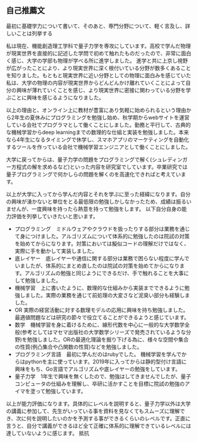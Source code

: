 ## 自己推薦文

最初に基礎学力について書いて、そのあと、専門分野について、軽く言及し、詳しいことは列挙する








私は現在、機能創造理工学科で量子力学を専攻にしています。高校で学んだ物理が現実世界を直接的に記述した学問で初めて触れたものだったので、非常に面白く感じ、大学の学部も物理が学べる所に進学しました。
進学と共に上京し視野が広がったことにより、より現実世界に深く根付いている分野が数多くあることを知りました。もともと現実世界に近い分野としての物理に面白みを感じていた私は、大学の物理の内容が現実世界からどんどんかけ離れていくことによって自分の興味が薄れていくことを感じ、より現実世界に密接に関わっている分野を学ぶことに興味を感じるようになりました。

以上の理由と、オンライン上に教材が豊富にあり気軽に始められるという理由から2年生の夏休みにプログラミングを勉強し始め、秋学期からwebサイトを運営している会社でプログラマとして働くことにしました。勤務と平行して、古典的な機械学習からdeep learningまでの数理的な仕組と実装を勉強しました。本来なら4年生になるタイミングで休学し、スマホアプリのマーケティングを自動化するツールを作っている会社で機械学習エンジニアとして働くことにしました。

大学に戻ってからは、量子力学の問題をプログラミングで解く(シュレディンガー方程式の解を求めるなど)といった内容を研究室でしています。卒業研究では量子プログラミングで何かしらの問題を解くのを高速化できればと考えています。

以上が大学に入ってから学んだ内容とそれを学ぶに至った経緯になります。自分の興味が湧かないと単位をとる最低限の勉強しかしなかったため、成績は振るいませんが、一度興味を持ったら熱意を持って勉強をします。
以下自分自身の能力評価を列挙していきたいと思います。

- プログラミング　ミドルウェアやクラウドを扱ったりする部分は業務を通じて身につけました。アルゴリズムについて体系的に勉強したのは院試の対策を始めてからになります。対策においては擬似コードの理解だけではなく、実際に手を動かして実装しました。
- 底レイヤー　底レイヤーや通信に関する部分は業務で困らない程度に学んでいましたが、体系的にまとめ直したのは院試の対策を始めてからになります。アルゴリズムの勉強と同じようにできるだけ、手で触れることを大事にして勉強しました。
- 機械学習　上に書いたように、数理的な仕組みから実装までできるように勉強しました。実際の業務を通じて前処理の大変さなど泥臭い部分も経験しました。
- OR 実際の経営活動に対する数理モデルの応用に興味を持ち勉強しました。最適値問題などは研究の節々で役立てることができるようと感じています。
- 数学　機械学習を身に着けるために、線形代数を中心に一般的な大学数学全般(参考としてはマセマ出版社の大学数学シリーズで発売されているような分野)を勉強しました。ORの最適化理論を掘り下げる為に、様々な空間や集合の性質(例凸集合や凸関数の性質)などを勉強しました。
- プログラミング言語　最初に学んだのはrubyでした。 機械学習を学んでからはpythonを主に使っています。2019年に入ってからは静的型付け言語に興味をもち、Go言語でアルゴリズムや底レイヤーの勉強をしています。
- 量子力学　1年生で興味を無くしたので、勉強はしてきませんでしたが、量子コンピュータの仕組みを理解し、卒研に活かすことを目標に院試の勉強のアイマを塗って勉強しています。

以上が能力評価になります。具体的にレベルを説明すると、量子力学以外は大学の講義に参加して、先生がいっている事を資料を見なくてもスムーズに理解でき、次に何を説明したいのかを予測する事ができるくらいのレベルです。正直に言うと、自分で講義ができるほど全て正確に体系的に理解できているレベルには達していないように感じます。
抵抗
